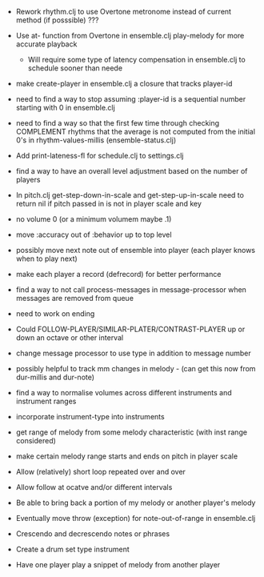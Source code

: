 * Rework rhythm.clj to use Overtone metronome instead of current method (if posssible) ???

* Use at- function from Overtone in ensemble.clj play-melody for more accurate playback
  - Will require some type of latency compensation in ensemble.clj to schedule sooner than neede

* make create-player in ensemble.clj a closure that tracks player-id

* need to find a way to stop assuming :player-id is a sequential number starting with 0 in ensemble.clj

* need to find a way so that the first few time through checking COMPLEMENT rhythms that the average is not computed from the initial 0's in rhythm-values-millis (ensemble-status.clj)

* Add print-lateness-fl for schedule.clj to settings.clj

* find a way to have an overall level adjustment based on the number of players

* In pitch.clj get-step-down-in-scale and get-step-up-in-scale need to return nil if pitch passed in is not in player scale and key

* no volume 0 (or a minimum volumem maybe .1)

* move :accuracy out of :behavior up to top level

* possibly move next note out of ensemble into player (each player knows when to play next)

* make each player a record (defrecord) for better performance

* find a way to not call process-messages in message-processor when messages are removed from queue

* need to work on ending

* Could FOLLOW-PLAYER/SIMILAR-PLATER/CONTRAST-PLAYER up or down an octave or other interval

* change message processor to use type in addition to message number

* possibly helpful to track mm changes in melody - (can get this now from dur-millis and dur-note)

* find a way to normalise volumes across different instruments and instrument ranges

* incorporate instrument-type into instruments

* get range of melody from some melody characteristic (with inst range considered)

* make certain melody range starts and ends on pitch in player scale

* Allow (relatively) short loop repeated over and over

* Allow follow at ocatve and/or different intervals

* Be able to bring back a portion of my melody or another player's melody

* Eventually move throw (exception) for note-out-of-range in ensemble.clj

* Crescendo and decrescendo notes or phrases

* Create a drum set type instrument

* Have one player play a snippet of melody from another player
